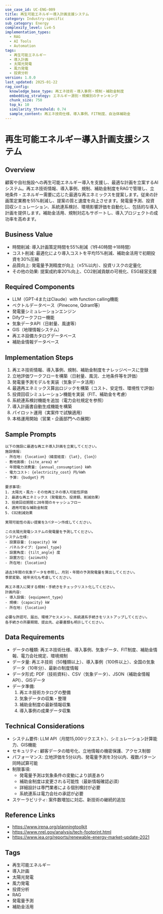 ```yaml
---
use_case_id: UC-ENG-009
title: 再生可能エネルギー導入計画支援システム
category: Industry-specific
sub_category: Energy
complexity_level: Lv4-5
implementation_types:
  - RAG
  - AI Tools
  - Automation
tags:
  - 再生可能エネルギー
  - 導入計画
  - 太陽光発電
  - 風力発電
  - 投資分析
version: 1.0.0
last_updated: 2025-01-22
rag_config:
  knowledge_base_type: 再エネ技術・導入事例・規制・補助金制度
  embedding_strategy: エネルギー源別・規模別のチャンキング
  chunk_size: 750
  top_k: 10
  similarity_threshold: 0.74
  sample_content: 再エネ技術仕様、導入事例、FIT制度、自治体補助金
---
```


# 再生可能エネルギー導入計画支援システム

## Overview

顧客や自社施設への再生可能エネルギー導入を支援し、最適な計画を立案するAIシステム。再エネ技術情報、導入事例、規制、補助金制度をRAGで管理し、立地条件・エネルギー需要に応じた最適な再エネミックスを提案します。従来の計画策定業務を55%削減し、提案の質と速度を向上させます。発電量予測、投資回収シミュレーション、系統連系検討、環境影響評価を自動化し、包括的な導入計画を提供します。補助金活用、規制対応もサポートし、導入プロジェクトの成功率を高めます。

## Business Value

- 時間削減: 導入計画策定時間を55%削減（1件40時間→18時間）
- コスト削減: 最適化により導入コストを平均15%削減、補助金活用で初期投資を30%圧縮
- 品質向上: 発電量予測精度が向上（±5%以内）、投資リスクの定量化
- その他の効果: 提案成約率20%向上、CO2削減貢献の可視化、ESG経営支援

## Required Components

- LLM（GPT-4またはClaude）with function calling機能
- ベクトルデータベース（Pinecone, Qdrant等）
- 発電量シミュレーションエンジン
- Difyワークフロー機能
- 気象データAPI（日射量、風速等）
- GIS（地理情報システム）
- 再エネ設備カタログデータベース
- 補助金情報データベース

## Implementation Steps

1. 再エネ技術情報、導入事例、規制、補助金制度をナレッジベースに登録
2. 立地評価ワークフローを構築（日射量、風況、土地条件等を評価）
3. 発電量予測モデルを実装（気象データ活用）
4. 最適再エネミックス算出ロジックを構築（コスト、安定性、環境性で評価）
5. 投資回収シミュレーション機能を実装（FIT、補助金を考慮）
6. 系統連系検討機能を追加（電力会社規定を参照）
7. 導入計画書自動生成機能を構築
8. パイロット運用（実案件で試験適用）
9. 本格運用開始（営業・企画部門への展開）

## Sample Prompts

```
以下の施設に最適な再エネ導入計画を立案してください。
施設情報:
- 所在地: {location}（緯度経度: {lat}, {lon}）
- 敷地面積: {site_area} m²
- 年間電力消費量: {annual_consumption} kWh
- 電力コスト: {electricity_cost} 円/kWh
- 予算: {budget} 円

要求事項:
1. 太陽光・風力・その他再エネの導入可能性評価
2. 最適な再エネミックス（発電能力、投資額、削減効果）
3. 投資回収期間と20年間のキャッシュフロー
4. 適用可能な補助金制度
5. CO2削減効果

実現可能性の高い提案を3パターン作成してください。
```

```
この太陽光発電システムの発電量を予測してください。
システム仕様:
- 設置容量: {capacity} kW
- パネルタイプ: {panel_type}
- 設置角度: {tilt_angle} 度
- 設置方位: {azimuth}
- 所在地: {location}

過去3年間の気象データを参照し、月別・年間の予測発電量を算出してください。
季節変動、経年劣化も考慮してください。
```

```
再エネ導入に関する規制・手続きをチェックリスト化してください。
計画内容:
- 導入設備: {equipment_type}
- 規模: {capacity} kW
- 所在地: {location}

必要な許認可、届出、環境アセスメント、系統連系手続きをリストアップしてください。
各手続きの所要期間、提出先、必要書類も明示してください。
```

## Data Requirements

- データの種類: 再エネ技術仕様、導入事例、気象データ、FIT制度、補助金情報、電力会社規定、環境規制
- データ量: 再エネ技術（50種類以上）、導入事例（100件以上）、全国の気象データ（10年分）、最新の制度情報
- データ形式: PDF（技術資料）、CSV（気象データ）、JSON（補助金情報API）、GISデータ
- データ準備:
  1. 再エネ技術カタログの整備
  2. 気象データの収集・整理
  3. 補助金制度の最新情報収集
  4. 導入事例の成果データ収集

## Technical Considerations

- システム要件: LLM API（月間15,000リクエスト）、シミュレーション計算能力、GIS機能
- セキュリティ: 顧客データの暗号化、立地情報の機密保護、アクセス制御
- パフォーマンス: 立地評価を5分以内、発電量予測を3分以内、複数パターン同時試算可能
- 制限事項:
  - 発電量予測は気象条件の変動により誤差あり
  - 補助金制度は変更される可能性（最新情報確認必須）
  - 詳細設計は専門業者による個別検討が必要
  - 系統連系は電力会社の承認が必要
- スケーラビリティ: 案件数増加に対応、新技術の継続的追加

## Reference Links

- https://www.irena.org/planningtoolkit
- https://www.nrel.gov/analysis/tech-footprint.html
- https://www.iea.org/reports/renewable-energy-market-update-2021

## Tags

- 再生可能エネルギー
- 導入計画
- 太陽光発電
- 風力発電
- 投資分析
- RAG
- 発電量予測
- 補助金活用
